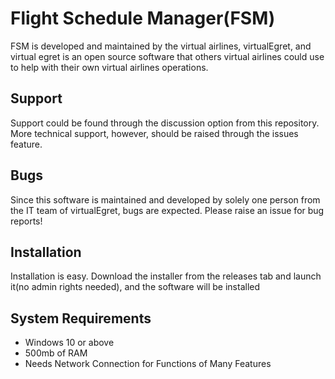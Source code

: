 # Flight Schedule Manager(FSM)

FSM is developed and maintained by the virtual airlines, virtualEgret, and virtual egret is an open source software that others virtual airlines could use to help with their own virtual airlines operations.


## Support

Support could be found through the discussion option from this repository. More technical support, however, should be raised through the issues feature.


## Bugs

Since this software is maintained and developed by solely one person from the IT team of virtualEgret, bugs are expected. Please raise an issue for bug reports!


## Installation

Installation is easy. Download the installer from the releases tab and launch it(no admin rights needed), and the software will be installed


## System Requirements

- Windows 10 or above
- 500mb of RAM
- Needs Network Connection for Functions of Many Features
